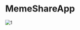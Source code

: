 # MemeShareApp
![1](https://user-images.githubusercontent.com/95046456/208455072-1e0b1786-7739-460d-ba2a-00eb16f2b92e.PNG)
